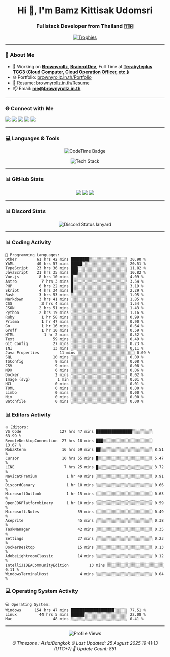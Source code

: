 <h1 align="center">Hi 👋, I'm Bamz Kittisak Udomsri</h1>
<h3 align="center">Fullstack Developer from Thailand 🇹🇭</h3>

<p align="center">
  <a href="https://github.com/ryo-ma/github-profile-trophy">
    <img src="https://github-profile-trophy.vercel.app/?username=brownyroll" alt="Trophies" />
  </a>
</p>

---

### 🔧 About Me

- 🔭 Working on [**Brownyrollz**](https://github.com/Brownyrollz), [**BrainrotDev**](https://github.com/brainrotdev), Full Time at [**Terabyteplus TCG3 (Cloud Computer, Cloud Operation Officer, etc.)**](https://tcloud.in.th)
- 🌐 Portfolio: [brownyrollz.in.th/Portfolio](https://Brownyrollz.in.th/Portfolio)
- 📄 Resume: [brownyrollz.in.th/Resume](https://Brownyrollz.in.th/Resume)
- 📫 Email: **me@brownyrollz.in.th**
---

### 🌐 Connect with Me

<p align="left">
  <a href="https://codepen.io/brownyroll" target="_blank"><img src="https://img.shields.io/badge/CodePen-000?style=for-the-badge&logo=codepen&logoColor=white" /></a>
  <a href="https://fb.com/brownyroll.bbamz" target="_blank"><img src="https://img.shields.io/badge/Facebook-1877F2?style=for-the-badge&logo=facebook&logoColor=white" /></a>
  <a href="https://instagram.com/brownyroll.darkalich" target="_blank"><img src="https://img.shields.io/badge/Instagram-E4405F?style=for-the-badge&logo=instagram&logoColor=white" /></a>
  <a href="https://www.youtube.com/c/brownyrollz" target="_blank"><img src="https://img.shields.io/badge/YouTube-FF0000?style=for-the-badge&logo=youtube&logoColor=white" /></a>
  <a href="https://discord.gg/yyJRFxTXGU" target="_blank"><img src="https://img.shields.io/badge/Discord-5865F2?style=for-the-badge&logo=discord&logoColor=white" /></a>
</p>

---

### 💻 Languages & Tools

<p align="center">
  <img href="https://codetime.dev" alt="CodeTime Badge" src="https://shields.jannchie.com/endpoint?style=flat&color=222&url=https%3A%2F%2Fapi.codetime.dev%2Fv3%2Fusers%2Fshield%3Fuid%3D34055">
  <br/>
  <!--START_SECTION:tech-->
<p align="center">
  <img src="https://skillicons.dev/icons?i=html,css,js,ts,react,nextjs,nodejs,vue,php,laravel,dotnet,django,tailwind,bootstrap,express,arduino,mysql,sqlite,mongodb,nginx,docker,git,linux,figma,postman,astro,bash,bun,cloudflare,discord,discordjs" alt="Tech Stack" />
</p>
<!--END_SECTION:tech-->
</p>

---

### 📊 GitHub Stats

<p align="center">
  <img src="https://github-readme-stats.vercel.app/api?username=brownyroll&show_icons=true" />
  <img src="https://github-readme-stats.vercel.app/api/top-langs/?username=brownyroll&layout=compact" />
  <img src="https://github-readme-streak-stats.herokuapp.com/?user=brownyroll" />
</p>

---

### 📊 Discord Stats

<p align="center">
     <img alt='Discord Status lanyard' src='https://lanyard.cnrad.dev/api/280676963885121536' />
</p>

---

<p align="center">


### 📊 Coding Activity

<!--START_SECTION:waka-->
```text
💬 Programming Languages:
Other         61 hrs 42 mins ████████░░░░░░░░░░░░░░░░░ 30.90 %
YAML          40 hrs 57 mins █████░░░░░░░░░░░░░░░░░░░░ 20.51 %
TypeScript    23 hrs 36 mins ███░░░░░░░░░░░░░░░░░░░░░░ 11.82 %
JavaScript    21 hrs 35 mins ███░░░░░░░░░░░░░░░░░░░░░░ 10.82 %
Vue.js         8 hrs 10 mins █░░░░░░░░░░░░░░░░░░░░░░░░ 4.09 %
Astro           7 hrs 3 mins █░░░░░░░░░░░░░░░░░░░░░░░░ 3.54 %
PHP            6 hrs 22 mins █░░░░░░░░░░░░░░░░░░░░░░░░ 3.19 %
Skript         4 hrs 34 mins █░░░░░░░░░░░░░░░░░░░░░░░░ 2.29 %
Bash           3 hrs 53 mins ░░░░░░░░░░░░░░░░░░░░░░░░░ 1.95 %
Markdown       3 hrs 41 mins ░░░░░░░░░░░░░░░░░░░░░░░░░ 1.85 %
CSS             3 hrs 4 mins ░░░░░░░░░░░░░░░░░░░░░░░░░ 1.54 %
JSON           2 hrs 51 mins ░░░░░░░░░░░░░░░░░░░░░░░░░ 1.43 %
Python         2 hrs 19 mins ░░░░░░░░░░░░░░░░░░░░░░░░░ 1.16 %
Ruby            1 hr 58 mins ░░░░░░░░░░░░░░░░░░░░░░░░░ 0.99 %
Prisma          1 hr 47 mins ░░░░░░░░░░░░░░░░░░░░░░░░░ 0.90 %
Go              1 hr 16 mins ░░░░░░░░░░░░░░░░░░░░░░░░░ 0.64 %
Groff           1 hr 10 mins ░░░░░░░░░░░░░░░░░░░░░░░░░ 0.59 %
HTML             1 hr 2 mins ░░░░░░░░░░░░░░░░░░░░░░░░░ 0.52 %
Text                 59 mins ░░░░░░░░░░░░░░░░░░░░░░░░░ 0.49 %
Git Config           27 mins ░░░░░░░░░░░░░░░░░░░░░░░░░ 0.23 %
INI                  13 mins ░░░░░░░░░░░░░░░░░░░░░░░░░ 0.11 %
Java Properties         11 mins ░░░░░░░░░░░░░░░░░░░░░░░░░ 0.09 %
SQL                  10 mins ░░░░░░░░░░░░░░░░░░░░░░░░░ 0.09 %
TSConfig              9 mins ░░░░░░░░░░░░░░░░░░░░░░░░░ 0.08 %
CSV                   9 mins ░░░░░░░░░░░░░░░░░░░░░░░░░ 0.08 %
MDX                   6 mins ░░░░░░░░░░░░░░░░░░░░░░░░░ 0.06 %
Docker                2 mins ░░░░░░░░░░░░░░░░░░░░░░░░░ 0.02 %
Image (svg)            1 min ░░░░░░░░░░░░░░░░░░░░░░░░░ 0.01 %
HCL                   0 mins ░░░░░░░░░░░░░░░░░░░░░░░░░ 0.01 %
TOML                  0 mins ░░░░░░░░░░░░░░░░░░░░░░░░░ 0.00 %
Limbo                 0 mins ░░░░░░░░░░░░░░░░░░░░░░░░░ 0.00 %
Nix                   0 mins ░░░░░░░░░░░░░░░░░░░░░░░░░ 0.00 %
Batchfile             0 mins ░░░░░░░░░░░░░░░░░░░░░░░░░ 0.00 %

```
<!--END_SECTION:waka-->

### 📊 Editors Activity

<!--START_SECTION:editors-->
```text
🔥 Editors:
VS Code                 127 hrs 47 mins ████████████████░░░░░░░░░ 63.99 %
RemoteDesktopConnection  27 hrs 18 mins ███░░░░░░░░░░░░░░░░░░░░░░ 13.67 %
MobaXterm                16 hrs 59 mins ██░░░░░░░░░░░░░░░░░░░░░░░ 8.51 %
Cursor                   10 hrs 55 mins █░░░░░░░░░░░░░░░░░░░░░░░░ 5.47 %
LINE                      7 hrs 25 mins █░░░░░░░░░░░░░░░░░░░░░░░░ 3.72 %
NavicatPremium             1 hr 49 mins ░░░░░░░░░░░░░░░░░░░░░░░░░ 0.91 %
DiscordCanary              1 hr 18 mins ░░░░░░░░░░░░░░░░░░░░░░░░░ 0.66 %
MicrosoftOutlook           1 hr 15 mins ░░░░░░░░░░░░░░░░░░░░░░░░░ 0.63 %
OpenJDKPlatformbinary      1 hr 10 mins ░░░░░░░░░░░░░░░░░░░░░░░░░ 0.59 %
Microsoft.Notes                 59 mins ░░░░░░░░░░░░░░░░░░░░░░░░░ 0.49 %
Aseprite                        45 mins ░░░░░░░░░░░░░░░░░░░░░░░░░ 0.38 %
TaskManager                     42 mins ░░░░░░░░░░░░░░░░░░░░░░░░░ 0.35 %
Settings                        27 mins ░░░░░░░░░░░░░░░░░░░░░░░░░ 0.23 %
DockerDesktop                   15 mins ░░░░░░░░░░░░░░░░░░░░░░░░░ 0.13 %
AdobeLightroomClassic           14 mins ░░░░░░░░░░░░░░░░░░░░░░░░░ 0.12 %
IntelliJIDEACommunityEdition         13 mins ░░░░░░░░░░░░░░░░░░░░░░░░░ 0.11 %
WindowsTerminalHost              4 mins ░░░░░░░░░░░░░░░░░░░░░░░░░ 0.04 %

```
<!--END_SECTION:editors-->

### 💻 Operating System Activity

<!--START_SECTION:os-->
```text
💻 Operating System:
Windows      154 hrs 47 mins ███████████████████░░░░░░ 77.51 %
Linux          44 hrs 5 mins ██████░░░░░░░░░░░░░░░░░░░ 22.08 %
Mac                  48 mins ░░░░░░░░░░░░░░░░░░░░░░░░░ 0.41 %
```
<!--END_SECTION:os-->
</p>

---

<p align="center">
  <img src="https://komarev.com/ghpvc/?username=brownyroll&label=Profile%20views&color=0e75b6&style=flat" alt="Profile Views" />
</p>

<!-- Metadata -->
<p align="center"> 
    <i>
        ⏰ Timezone : Asia/Bangkok
        ⏰ Last Updated: <!--LAST_UPDATED-->25 August 2025 19:41:13 (UTC+7)<!--END_LAST_UPDATED-->
        🔄️ Update Count: <!--UPDATE_COUNT-->851<!--END_UPDATE_COUNT-->
    </i>
</p>
